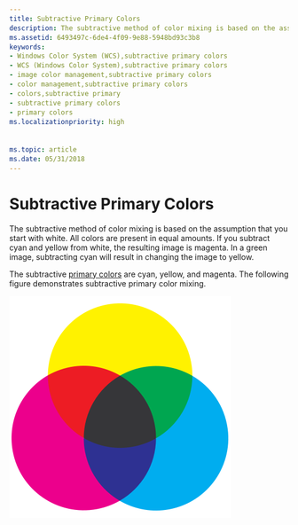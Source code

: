 ```yaml
---
title: Subtractive Primary Colors
description: The subtractive method of color mixing is based on the assumption that you start with white.
ms.assetid: 6493497c-6de4-4f09-9e88-5948bd93c3b8
keywords:
- Windows Color System (WCS),subtractive primary colors
- WCS (Windows Color System),subtractive primary colors
- image color management,subtractive primary colors
- color management,subtractive primary colors
- colors,subtractive primary
- subtractive primary colors
- primary colors
ms.localizationpriority: high


ms.topic: article
ms.date: 05/31/2018
---
```


# Subtractive Primary Colors

The subtractive method of color mixing is based on the assumption that you start with white. All colors are present in equal amounts. If you subtract cyan and yellow from white, the resulting image is magenta. In a green image, subtracting cyan will result in changing the image to yellow.

The subtractive [primary colors](p.md) are cyan, yellow, and magenta. The following figure demonstrates subtractive primary color mixing.

![color mixing for subtractive primary colors](images/400px-subtractivecolor.png)

 

 




